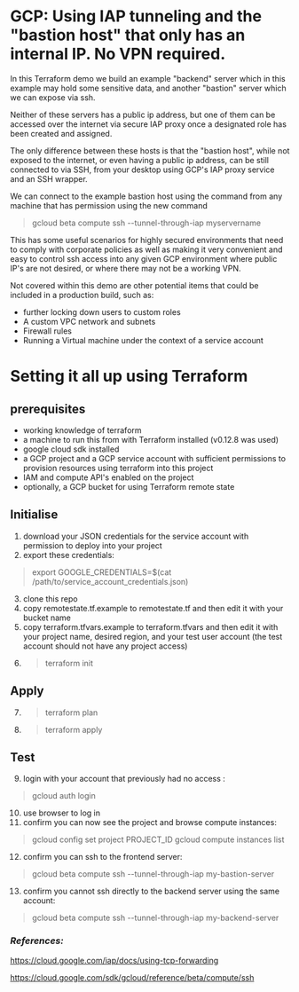 
# GCP: Using IAP tunneling and the "bastion host" that only has an internal IP. No VPN required.

In this Terraform demo we build an example "backend" server which in this example may hold some sensitive data, and another "bastion" server which we can expose via ssh.

Neither of these servers has a public ip address, but one of them can be accessed over the internet via secure IAP proxy once a designated role has been created and assigned. 

The only difference between these hosts is that the "bastion host", while not exposed to the internet, or even having a public ip address, can be still connected to via SSH, from your desktop using GCP's IAP proxy service and an SSH wrapper. 

We can connect to the example bastion host using the command from any machine that has permission using the new command
> gcloud beta compute ssh --tunnel-through-iap myservername

This has some useful scenarios for highly secured environments that need to comply with corporate policies as well as making it very convenient and easy to control ssh access into any given GCP environment where public IP's are not desired, or where there may not be a working VPN.

Not covered within this demo are other potential items that could be included in a production build, such as:
- further locking down users to custom roles
- A custom VPC network and subnets
- Firewall rules
- Running a Virtual machine under the context of a service account

# Setting it all up using Terraform

## prerequisites
- working knowledge of terraform
- a machine to run this from with Terraform installed (v0.12.8 was used)
- google cloud sdk installed
- a GCP project and a GCP service account with sufficient permissions to provision resources using terraform into this project
- IAM and compute API's enabled on the project
- optionally, a GCP bucket for using Terraform remote state

## Initialise
1. download your JSON credentials for the service account with permission to deploy into your project
2. export these credentials:
> export GOOGLE_CREDENTIALS=$(cat /path/to/service_account_credentials.json)
3. clone this repo
4. copy remotestate.tf.example to remotestate.tf and then edit it with your bucket name
5. copy terraform.tfvars.example to terraform.tfvars and then edit it with your project name, desired region, and your test user account (the test account should not have any project access)
6. > terraform init

## Apply

7. > terraform plan
8. > terraform apply

## Test

9. login with your account that previously had no access :
> gcloud auth login
10. use browser to log in
11. confirm you can now see the project and browse compute instances:
> gcloud config set project PROJECT_ID
> gcloud compute instances list
12. confirm you can ssh to the frontend server:
> gcloud beta compute ssh --tunnel-through-iap my-bastion-server
13. confirm you cannot ssh directly to the backend server using the same account:
> gcloud beta compute ssh --tunnel-through-iap my-backend-server


### *References:*

https://cloud.google.com/iap/docs/using-tcp-forwarding

https://cloud.google.com/sdk/gcloud/reference/beta/compute/ssh